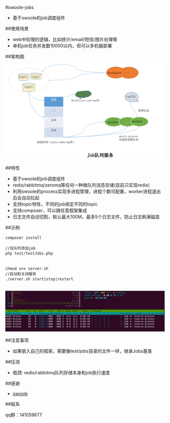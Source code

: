 #swoole-jobs

* 基于swoole的job调度组件

##使用场景

* web中较慢的逻辑，比如统计/email/短信/图片处理等
* 单机job任务并发数10000以内，但可以多机器部署

##架构图

![架构图](jobs-archi.png)


##特性

* 基于swoole的job调度组件
* redis/rabbitmq/zeromq等任何一种做队列消息存储(目前只实现redis)
* 利用swoole的process实现多进程管理，进程个数可配置，worker进程退出后会自动拉起
* 支持topic特性，不同的job绑定不同的topic
* 支持composer，可以跟任意框架集成
* 日志文件自动切割，默认最大100M，最多5个日志文件，防止日志刷满磁盘


##示例


```
composer install

//往队列添加job
php test/testJobs.php


chmod u+x server.sh
//启动和关闭服务
./server.sh start|stop|restart


```
![实例图](demo.png)


##注意事项

* 如果嵌入自己的框架，需要像test/jobs目录的文件一样，继承Jobs基类



##压测

* 瓶颈: redis/rabbitmq队列存储本身和job执行速度



##感谢

* [swoole](http://www.swoole.com/)

##联系

qq群：141059677
 

